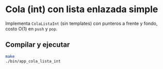 # Cola (int) con lista enlazada simple

Implementa `ColaListaInt` (sin templates) con punteros a frente y fondo, costo O(1) en `push` y `pop`.

## Compilar y ejecutar
```bash
make
./bin/app_cola_lista_int
```
